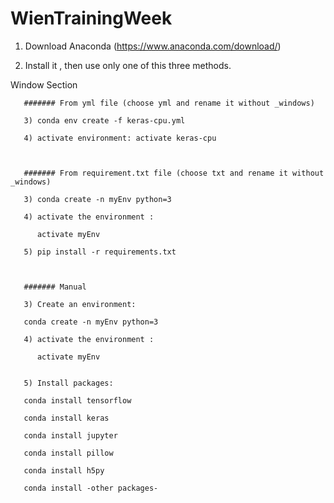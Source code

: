 # WienTrainingWeek

1) Download Anaconda (https://www.anaconda.com/download/)

2) Install it , then use only one of this three methods.


Window Section

       ####### From yml file (choose yml and rename it without _windows)

       3) conda env create -f keras-cpu.yml
       
       4) activate environment: activate keras-cpu



       ####### From requirement.txt file (choose txt and rename it without _windows)

       3) conda create -n myEnv python=3

       4) activate the environment :

          activate myEnv

       5) pip install -r requirements.txt



       ####### Manual 

       3) Create an environment:    

       conda create -n myEnv python=3

       4) activate the environment :

          activate myEnv

      
       5) Install packages:

       conda install tensorflow

       conda install keras

       conda install jupyter

       conda install pillow

       conda install h5py    

       conda install -other packages-

